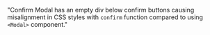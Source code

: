 "Confirm Modal has an empty div below confirm buttons causing misalignment in CSS styles with `confirm` function compared to using `<Modal>` component."
